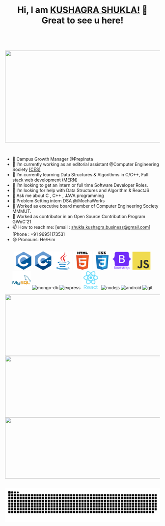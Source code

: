 <h1 align="center">Hi, I am <a href="https://kushagra-portfolio-react.netlify.app/">KUSHAGRA SHUKLA!</a> 👋 Great to see u here!</h1>
<br>
<p align="left"> <img src="https://komarev.com/ghpvc/?username=SHUKLA-KUSHAGRA&label=Profile%20views&color=0e75b6&style=flat" alt="" /> </p>
<p align="left"> <img src="https://github-profile-trophy.vercel.app/?username=SHUKLA-KUSHAGRA" alt="" style="display:flex;width:200%;height:300px"/> </p>
<br>


- 🔭 Campus Growth Manager @PrepInsta
- 🔭 I’m currently working as an editorial assistant @Computer Engineering Society [[CES]](https://www.linkedin.com/company/cesmmmut/)
- 🌱 I’m currently learning Data Structures & Algorithms in C/C++, Full stack web development (MERN)
- 🌱 I’m looking to get an intern or full time Software Developer Roles. 
- 🤔 I’m looking for help with Data Structures and Algorithm & ReactJS
- 💬 Ask me about C , C++ , JAVA programming
- 🔭 Problem Setting intern DSA @iMochaWorks
- 🔭 Worked as executive board member of Computer Engineering Society MMMUT.
- 🔭 Worked as contributor in an Open Source Contribution Program GWoC'21
- 📫 How to reach me: [email : shukla.kushagra.business@gmail.com] [Phone : +91 9695117353]
- 😄 Pronouns: He/Him
<br><br>
<p align="center">
<img src="https://raw.githubusercontent.com/devicons/devicon/master/icons/c/c-original.svg" alt="C" width="60" height="60"/>
<img src="https://raw.githubusercontent.com/devicons/devicon/master/icons/cplusplus/cplusplus-original.svg" alt="C++" width="60" height="60"/>
<img src="https://raw.githubusercontent.com/devicons/devicon/master/icons/java/java-original.svg" alt="JAVA" width="60" height="60"/>
<img src="https://raw.githubusercontent.com/devicons/devicon/master/icons/html5/html5-original-wordmark.svg" alt="HTML5" width="60" height="60"/>
<img src="https://raw.githubusercontent.com/devicons/devicon/master/icons/css3/css3-original-wordmark.svg" alt="CSS3" width="60" height="60"/>
<img src="https://raw.githubusercontent.com/devicons/devicon/master/icons/bootstrap/bootstrap-plain-wordmark.svg" alt="bootstrap" width="60" height="60"/>
<img src="https://raw.githubusercontent.com/devicons/devicon/master/icons/javascript/javascript-original.svg" alt="Javascript" width="60" height="60"/>
<img src="https://raw.githubusercontent.com/devicons/devicon/master/icons/mysql/mysql-original-wordmark.svg" alt="mysql" width="60" height="60"/>
<img src="https://cdn.jsdelivr.net/gh/devicons/devicon/icons/mongodb/mongodb-original-wordmark.svg" alt="mongo-db" width="60px" height="60px" />
<img src="https://icongr.am/devicon/express-original-wordmark.svg?size=109&color=5adb14" alt="express" width="60px" height="60px"/>         
<img src="https://raw.githubusercontent.com/devicons/devicon/master/icons/react/react-original-wordmark.svg" alt="react" width="60" height="60"/>
<img src="https://cdn.jsdelivr.net/gh/devicons/devicon/icons/nodejs/nodejs-original-wordmark.svg" alt="nodejs" width="60" height="60"/>
<img src="https://cdn.jsdelivr.net/gh/devicons/devicon/icons/android/android-original-wordmark.svg" alt="android" width="60" height="60"/>
<img src="https://www.vectorlogo.zone/logos/git-scm/git-scm-icon.svg" alt="git" width="60" height="60"/>
</p>
<img src="https://github-readme-stats.vercel.app/api/top-langs?username=SHUKLA-KUSHAGRA&show_icons=true&theme=tokyonight&locale=en&layout=compact" alt="" style="display: block;width: 150%;height:200px" />
<img src="https://github-readme-stats.vercel.app/api?username=SHUKLA-KUSHAGRA&show_icons=true&theme=tokyonight&locale=en&layout=compact" alt="" style="display: block;width: 150%;height:200px""/>
<img src="https://github-readme-streak-stats.herokuapp.com/?user=SHUKLA-KUSHAGRA&show_icons=true&theme=tokyonight" alt="" style="display:block;width:150%;height:200px" />
<br>
<p align="center">
<picture>
  <source media="(prefers-color-scheme: dark)" srcset="https://github.com/SHUKLA-KUSHAGRA/SHUKLA-KUSHAGRA/blob/output/github-contribution-grid-snake-dark.svg">
  <source media="(prefers-color-scheme: light)" srcset="https://github.com/SHUKLA-KUSHAGRA/SHUKLA-KUSHAGRA/blob/output/github-contribution-grid-snake.svg">
  <img alt="github contribution grid snake animation" src="https://github.com/SHUKLA-KUSHAGRA/SHUKLA-KUSHAGRA/blob/output/github-contribution-grid-snake.svg">
</picture>
</p>
